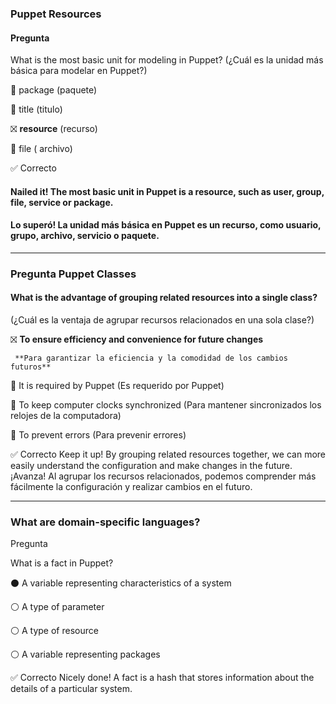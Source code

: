 ### Puppet Resources
#### Pregunta

What is the most basic unit for modeling in Puppet?
(¿Cuál es la unidad más básica para modelar en Puppet?)

🔲 package (paquete)

🔲 title (titulo)

⛝ **resource** (recurso)

🔲 file ( archivo)

✅ Correcto

#### Nailed it! The most basic unit in Puppet is a resource, such as user, group, file, service or package.
#### Lo superó! La unidad más básica en Puppet es un recurso, como usuario, grupo, archivo, servicio o paquete.
---
### Pregunta Puppet Classes

#### What is the advantage of grouping related resources into a single class?
(¿Cuál es la ventaja de agrupar recursos relacionados en una sola clase?)


⛝ **To ensure efficiency and convenience for future changes**

     **Para garantizar la eficiencia y la comodidad de los cambios futuros**


🔲 It is required by Puppet (Es requerido por Puppet)


🔲 To keep computer clocks synchronized (Para mantener sincronizados los relojes de la computadora)


🔲 To prevent errors (Para prevenir errores)

✅ Correcto
Keep it up! By grouping related resources together, we can more easily understand the configuration and make changes in the future.
¡Avanza! Al agrupar los recursos relacionados, podemos comprender más fácilmente la configuración y realizar cambios en el futuro.

---
### What are domain-specific languages?

Pregunta

What is a fact in Puppet?


⚫ A variable representing characteristics of a system


⚪ A type of parameter


⚪ A type of resource


⚪ A variable representing packages

✅ Correcto
Nicely done! A fact is a hash that stores information about the details of a particular system.
